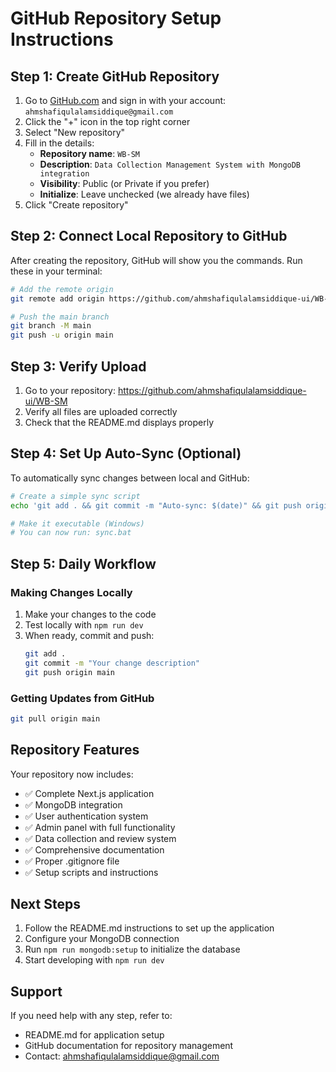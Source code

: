 # GitHub Repository Setup Instructions

## Step 1: Create GitHub Repository

1. Go to [GitHub.com](https://github.com) and sign in with your account: `ahmshafiqulalamsiddique@gmail.com`
2. Click the "+" icon in the top right corner
3. Select "New repository"
4. Fill in the details:
   - **Repository name**: `WB-SM`
   - **Description**: `Data Collection Management System with MongoDB integration`
   - **Visibility**: Public (or Private if you prefer)
   - **Initialize**: Leave unchecked (we already have files)
5. Click "Create repository"

## Step 2: Connect Local Repository to GitHub

After creating the repository, GitHub will show you the commands. Run these in your terminal:

```bash
# Add the remote origin
git remote add origin https://github.com/ahmshafiqulalamsiddique-ui/WB-SM.git

# Push the main branch
git branch -M main
git push -u origin main
```

## Step 3: Verify Upload

1. Go to your repository: https://github.com/ahmshafiqulalamsiddique-ui/WB-SM
2. Verify all files are uploaded correctly
3. Check that the README.md displays properly

## Step 4: Set Up Auto-Sync (Optional)

To automatically sync changes between local and GitHub:

```bash
# Create a simple sync script
echo 'git add . && git commit -m "Auto-sync: $(date)" && git push origin main' > sync.bat

# Make it executable (Windows)
# You can now run: sync.bat
```

## Step 5: Daily Workflow

### Making Changes Locally
1. Make your changes to the code
2. Test locally with `npm run dev`
3. When ready, commit and push:
   ```bash
   git add .
   git commit -m "Your change description"
   git push origin main
   ```

### Getting Updates from GitHub
```bash
git pull origin main
```

## Repository Features

Your repository now includes:
- ✅ Complete Next.js application
- ✅ MongoDB integration
- ✅ User authentication system
- ✅ Admin panel with full functionality
- ✅ Data collection and review system
- ✅ Comprehensive documentation
- ✅ Proper .gitignore file
- ✅ Setup scripts and instructions

## Next Steps

1. Follow the README.md instructions to set up the application
2. Configure your MongoDB connection
3. Run `npm run mongodb:setup` to initialize the database
4. Start developing with `npm run dev`

## Support

If you need help with any step, refer to:
- README.md for application setup
- GitHub documentation for repository management
- Contact: ahmshafiqulalamsiddique@gmail.com
